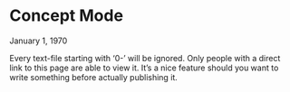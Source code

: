 Concept Mode
===

January 1, 1970

Every text-file starting with ‘0-’ will be ignored. Only people with a direct link to this page are able to view it. It’s a nice feature should you want to write something before actually publishing it.